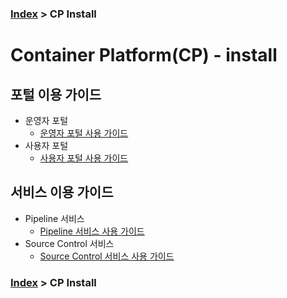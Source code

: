 ### [Index](https://github.com/PaaS-TA/Guide/tree/working-new-template) > CP Install
# Container Platform(CP) - install

## 포털 이용 가이드
- 운영자 포털
  + [운영자 포털 사용 가이드](https://github.com/PaaS-TA/paas-ta-container-platform/blob/master/use-guide/portal/paas-ta-container-platform-admin-guide-v1.0.md)
- 사용자 포털
  + [사용자 포털 사용 가이드](https://github.com/PaaS-TA/paas-ta-container-platform/blob/master/use-guide/portal/paas-ta-container-platform-user-guide-v1.0.md) 

## 서비스 이용 가이드
- Pipeline 서비스
  + [Pipeline 서비스 사용 가이드](https://github.com/PaaS-TA/paas-ta-container-platform/blob/master/use-guide/portal/paas-ta-container-platform-admin-guide.md)
- Source Control 서비스
  + [Source Control 서비스 사용 가이드](https://github.com/PaaS-TA/paas-ta-container-platform/blob/master/use-guide/portal/paas-ta-container-platform-admin-guide.md)

### [Index](https://github.com/PaaS-TA/Guide/tree/working-new-template) > CP Install